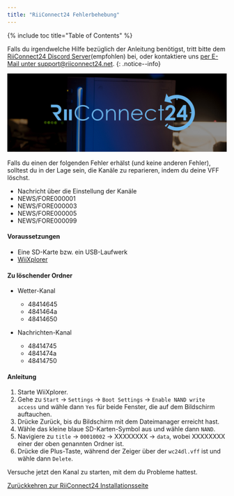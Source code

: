```yaml
---
title: "RiiConnect24 Fehlerbehebung"
---
```


{% include toc title="Table of Contents" %}

Falls du irgendwelche Hilfe bezüglich der Anleitung benötigst, tritt bitte dem [RiiConnect24 Discord Server](https://discord.gg/b4Y7jfD)(empfohlen) bei, oder kontaktiere uns [per E-Mail unter support@riiconnect24.net](mailto:support@riiconnect24.net).
{: .notice--info}

![RiiConnect24 Logo](/images/WiiRC24Logo.jpg)

Falls du einen der folgenden Fehler erhälst (und keine anderen Fehler), solltest du in der Lage sein, die Kanäle zu reparieren, indem du deine VFF löschst.

+ Nachricht über die Einstellung der Kanäle
+ NEWS/FORE000001
+ NEWS/FORE000003
+ NEWS/FORE000005
+ NEWS/FORE000099

#### Voraussetzungen
* Eine SD-Karte bzw. ein USB-Laufwerk
* [WiiXplorer](https://sourceforge.net/projects/wiixplorer/files/latest/download)

#### Zu löschender Ordner

+ Wetter-Kanal
  + 48414645
  + 4841464a
  + 48414650

+ Nachrichten-Kanal
  + 48414745
  + 4841474a
  + 48414750

#### Anleitung

1. Starte WiiXplorer.
2. Gehe zu `Start` -> `Settings` -> `Boot Settings` -> `Enable NAND write access` und wähle dann `Yes` für beide Fenster, die auf dem Bildschirm auftauchen.
3. Drücke Zurück, bis du Bildschirm mit dem Dateimanager erreicht hast.
4. Wähle das kleine blaue SD-Karten-Symbol aus und wähle dann `NAND`.
5. Navigiere zu `title` -> `00010002` -> XXXXXXXX -> `data`, wobei XXXXXXXX einer der oben genannten Ordner ist.
6. Drücke die Plus-Taste, während der Zeiger über der `wc24dl.vff` ist und wähle dann `Delete`.

Versuche jetzt den Kanal zu starten, mit dem du Probleme hattest.

[Zurückkehren zur RiiConnect24 Installationsseite](riiconnect24)
